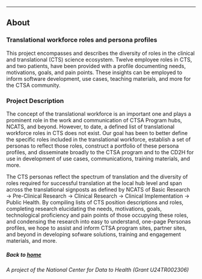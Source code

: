 ---
## About

### Translational workforce roles and persona profiles

This project encompasses and describes the diversity of roles in the clinical and translational (CTS) science ecosystem. Twelve employee roles in CTS, and two patients, have been provided with a profile documenting needs, motivations, goals, and pain points. These insights can be employed to inform software development, use cases, teaching materials, and more for the CTSA community. 


### Project Description

The concept of the translational workforce is an important one and plays a prominent role in the work and communication of CTSA Program hubs, NCATS, and beyond. However, to date, a defined list of translational workforce roles in CTS does not exist. Our goal has been to better define the specific roles included in the translational workforce, establish a set of personas to reflect those roles, construct a portfolio of these persona profiles, and disseminate broadly to the CTSA program and to the CD2H for use in development of use cases, communications, training materials, and more.

The CTS personas reflect the spectrum of translation and the diversity of roles required for successful translation at the local hub level and span across the translational signposts as defined by NCATS of Basic Research →  Pre-Clinical Research → Clinical Research → Clinical Implementation → Public Health. By compiling lists of CTS position descriptions and roles, completing research elucidating the needs, motivations, goals, technological proficiency and pain points of those occupying these roles, and condensing the research into easy to understand, one-page Personas profiles, we hope to assist and inform CTSA program sites, partner sites, and beyond in developing sofware solutions, training and engagement materials, and more.

##### Back to [home](https://data2health.github.io/CTS-Personas/)

###### A project of the National Center for Data to Health (Grant U24TR002306)
